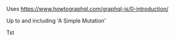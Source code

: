Uses https://www.howtographql.com/graphql-js/0-introduction/

Up to and including 'A Simple Mutation'

Tst
